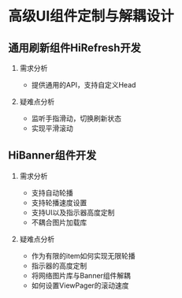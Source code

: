 # 高级UI组件定制与解耦设计

## 通用刷新组件HiRefresh开发

1. 需求分析
    - 提供通用的API，支持自定义Head

2. 疑难点分析
    - 监听手指滑动，切换刷新状态
    - 实现平滑滚动

## HiBanner组件开发

1. 需求分析
    - 支持自动轮播
    - 支持轮播速度设置
    - 支持UI以及指示器高度定制
    - 不耦合图片加载库

2. 疑难点分析
    - 作为有限的item如何实现无限轮播    
    - 指示器的高度定制
    - 将网络图片库与Banner组件解耦
    - 如何设置ViewPager的滚动速度